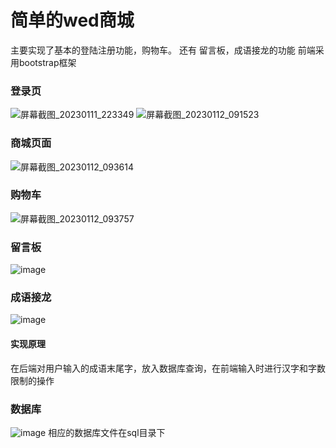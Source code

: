 # 简单的wed商城
主要实现了基本的登陆注册功能，购物车。
还有 留言板，成语接龙的功能
前端采用bootstrap框架
### 登录页
![屏幕截图_20230111_223349](https://github.com/Dark-shy/HelloServlet.java/assets/87113684/a2c782bc-e6a7-461a-9203-5190a6420309)
![屏幕截图_20230112_091523](https://github.com/Dark-shy/HelloServlet.java/assets/87113684/8ed45a97-d19e-472a-8731-74a32bb0d93f)
### 商城页面
![屏幕截图_20230112_093614](https://github.com/Dark-shy/HelloServlet.java/assets/87113684/0bcf636a-5fc9-4122-b0b9-1c2bb453bb1a)
### 购物车
![屏幕截图_20230112_093757](https://github.com/Dark-shy/HelloServlet.java/assets/87113684/b3142cb3-dfa7-4be6-9614-324bb1cfc709)
### 留言板
![image](https://github.com/Dark-shy/HelloServlet.java/assets/87113684/c37defb8-7d1e-45d6-be56-bb12013a8034)
### 成语接龙
![image](https://github.com/Dark-shy/HelloServlet.java/assets/87113684/89e32b1d-8313-4c97-b35e-0734a56a021a)
#### 实现原理
在后端对用户输入的成语末尾字，放入数据库查询，在前端输入时进行汉字和字数限制的操作
### 数据库
![image](https://github.com/Dark-shy/HelloServlet.java/assets/87113684/d88f287a-f3d7-47fc-82b9-c01e67f34d97)
相应的数据库文件在sql目录下
